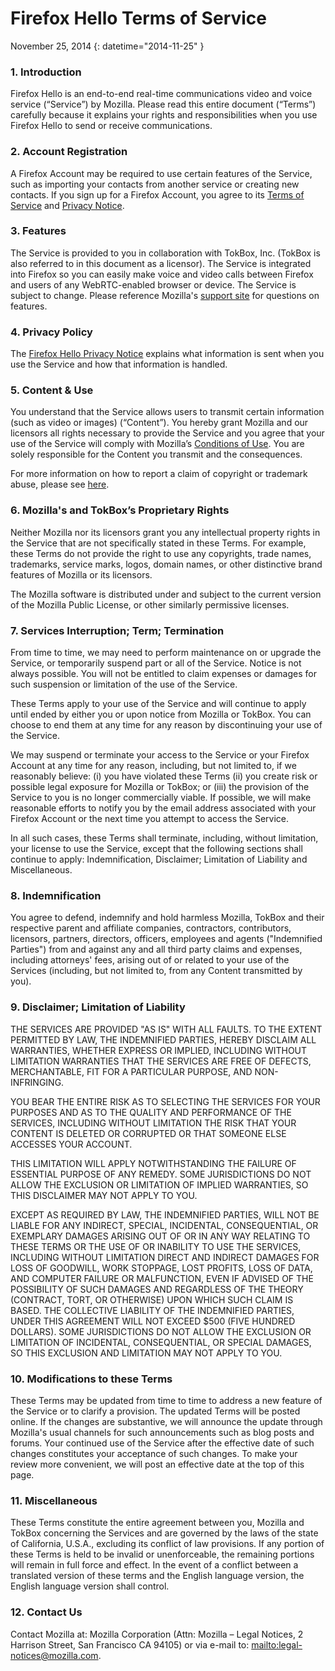 # Firefox Hello Terms of Service

November 25, 2014
{: datetime="2014-11-25" }

### 1. Introduction 

Firefox Hello is an end-to-end real-time communications video and voice service (“Service”) by Mozilla.  Please read this entire document (“Terms”) carefully because it explains your rights and responsibilities when you use Firefox Hello to send or receive communications.

### 2. Account Registration

A Firefox Account may be required to use certain features of the Service, such as importing your contacts from another service or creating new contacts.  If you sign up for a Firefox Account, you agree to its [Terms of Service](https://www.mozilla.org/en-US/about/legal/terms/services) and [Privacy Notice](https://www.mozilla.org/en-US/privacy/firefox-cloud).

### 3. Features

The Service is provided to you in collaboration with TokBox, Inc. (TokBox is also referred to in this document as a licensor).  The Service is integrated into Firefox so you can easily make voice and video calls between Firefox and users of any WebRTC-enabled browser or device.  The Service is subject to change.  Please reference Mozilla's [support site](https://support.mozilla.org/products/firefox) for questions on features. 

### 4. Privacy Policy

The [Firefox Hello Privacy Notice](https://www.mozilla.org/privacy/) explains what information is sent when you use the Service and how that information is handled.

### 5. Content & Use 

You understand that the Service allows users to transmit certain information (such as video or images) (“Content”).  You hereby grant Mozilla and our licensors all rights necessary to provide the Service and you agree that your use of the Service will comply with Mozilla’s [Conditions of Use](https://www.mozilla.org/about/legal/acceptable-use). You are solely responsible for the Content you transmit and the consequences. 

For more information on how to report a claim of copyright or trademark abuse, please see [here](https://www.mozilla.org/about/legal/report-abuse/).

### 6. Mozilla's and TokBox’s Proprietary Rights

Neither Mozilla nor its licensors grant you any intellectual property rights in the Service that are not specifically stated in these Terms.  For example, these Terms do not provide the right to use any copyrights, trade names, trademarks, service marks, logos, domain names, or other distinctive brand features of Mozilla or its licensors.  

The Mozilla software is distributed under and subject to the current version of the Mozilla Public License, or other similarly permissive licenses.

### 7. Services Interruption; Term; Termination

From time to time, we may need to perform maintenance on or upgrade the Service, or temporarily suspend part or all of the Service. Notice is not always possible. You will not be entitled to claim expenses or damages for such suspension or limitation of the use of the Service.

These Terms apply to your use of the Service and will continue to apply until ended by either you or upon notice from Mozilla or TokBox. You can choose to end them at any time for any reason by discontinuing your use of the Service.

We may suspend or terminate your access to the Service or your Firefox Account at any time for any reason, including, but not limited to, if we reasonably believe: (i) you have violated these Terms (ii) you create risk or possible legal exposure for Mozilla or TokBox; or (iii) the provision of the Service to you is no longer commercially viable. If possible, we will make reasonable efforts to notify you by the email address associated with your Firefox Account or the next time you attempt to access the Service.

In all such cases, these Terms shall terminate, including, without limitation, your license to use the Service, except that the following sections shall continue to apply: Indemnification, Disclaimer; Limitation of Liability and Miscellaneous.

### 8. Indemnification

You agree to defend, indemnify and hold harmless Mozilla, TokBox and their respective parent and affiliate companies, contractors, contributors, licensors, partners, directors, officers, employees and agents ("Indemnified Parties") from and against any and all third party claims and expenses, including attorneys' fees, arising out of or related to your use of the Services (including, but not limited to, from any Content transmitted by you).

### 9. Disclaimer; Limitation of Liability

THE SERVICES ARE PROVIDED "AS IS" WITH ALL FAULTS. TO THE EXTENT PERMITTED BY LAW, THE INDEMNIFIED PARTIES, HEREBY DISCLAIM ALL WARRANTIES, WHETHER EXPRESS OR IMPLIED, INCLUDING WITHOUT LIMITATION WARRANTIES THAT THE SERVICES ARE FREE OF DEFECTS, MERCHANTABLE, FIT FOR A PARTICULAR PURPOSE, AND NON-INFRINGING.

YOU BEAR THE ENTIRE RISK AS TO SELECTING THE SERVICES FOR YOUR PURPOSES AND AS TO THE QUALITY AND PERFORMANCE OF THE SERVICES, INCLUDING WITHOUT LIMITATION THE RISK THAT YOUR CONTENT IS DELETED OR CORRUPTED OR THAT SOMEONE ELSE ACCESSES YOUR ACCOUNT.

THIS LIMITATION WILL APPLY NOTWITHSTANDING THE FAILURE OF ESSENTIAL PURPOSE OF ANY REMEDY. SOME JURISDICTIONS DO NOT ALLOW THE EXCLUSION OR LIMITATION OF IMPLIED WARRANTIES, SO THIS DISCLAIMER MAY NOT APPLY TO YOU.

EXCEPT AS REQUIRED BY LAW, THE INDEMNIFIED PARTIES, WILL NOT BE LIABLE FOR ANY INDIRECT, SPECIAL, INCIDENTAL, CONSEQUENTIAL, OR EXEMPLARY DAMAGES ARISING OUT OF OR IN ANY WAY RELATING TO THESE TERMS OR THE USE OF OR INABILITY TO USE THE SERVICES, INCLUDING WITHOUT LIMITATION DIRECT AND INDIRECT DAMAGES FOR LOSS OF GOODWILL, WORK STOPPAGE, LOST PROFITS, LOSS OF DATA, AND COMPUTER FAILURE OR MALFUNCTION, EVEN IF ADVISED OF THE POSSIBILITY OF SUCH DAMAGES AND REGARDLESS OF THE THEORY (CONTRACT, TORT, OR OTHERWISE) UPON WHICH SUCH CLAIM IS BASED. THE COLLECTIVE LIABILITY OF THE INDEMNIFIED PARTIES, UNDER THIS AGREEMENT WILL NOT EXCEED $500 (FIVE HUNDRED DOLLARS). SOME JURISDICTIONS DO NOT ALLOW THE EXCLUSION OR LIMITATION OF INCIDENTAL, CONSEQUENTIAL, OR SPECIAL DAMAGES, SO THIS EXCLUSION AND LIMITATION MAY NOT APPLY TO YOU.

### 10. Modifications to these Terms

These Terms may be updated from time to time to address a new feature of the Service or to clarify a provision. The updated Terms will be posted online. If the changes are substantive, we will announce the update through Mozilla's usual channels for such announcements such as blog posts and forums. Your continued use of the Service after the effective date of such changes constitutes your acceptance of such changes. To make your review more convenient, we will post an effective date at the top of this page.

### 11. Miscellaneous

These Terms constitute the entire agreement between you, Mozilla and TokBox concerning the Services and are governed by the laws of the state of California, U.S.A., excluding its conflict of law provisions. If any portion of these Terms is held to be invalid or unenforceable, the remaining portions will remain in full force and effect. In the event of a conflict between a translated version of these terms and the English language version, the English language version shall control.

### 12. Contact Us

Contact Mozilla at: Mozilla Corporation (Attn: Mozilla – Legal Notices, 2 Harrison Street, San Francisco CA 94105) or via e-mail to: <mailto:legal-notices@mozilla.com>.
